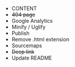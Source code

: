 <ul>
	<li>CONTENT</li>
	<li><del>404 page</del></li>
	<li>Google Analytics</li>
	<li>Minify / Uglify</li>
	<li>Publish</li>
	<li>Remove .html extension</li>
	<li>Sourcemaps</li>
	<li><del>Deep link</del></li>
	<li>Update README</li>
</ul>